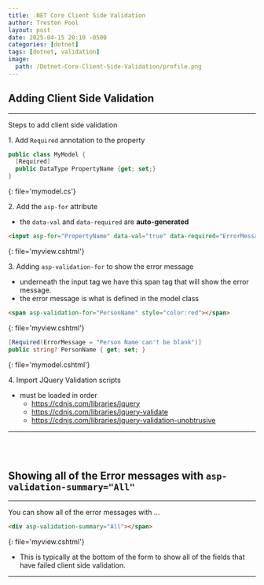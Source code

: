```yaml
---
title: .NET Core Client Side Validation
author: Tresten Pool
layout: post
date: 2025-04-15 20:10 -0500
categories: [dotnet]
tags: [dotnet, validation]
image:
  path: /Dotnet-Core-Client-Side-Validation/profile.png
---
```



## Adding Client Side Validation
--- 

Steps to add client side validation 

1\. Add `Required` annotation to the property

```cs
public class MyModel {
  [Required]
  public DataType PropertyName {get; set;}
}
```
{: file='mymodel.cs'}

2\. Add the `asp-for` attribute

- the `data-val` and `data-required` are **auto-generated**

```html
<input asp-for="PropertyName" data-val="true" data-required="ErrorMessage">
```
{: file='myview.cshtml'}

3\. Adding `asp-validation-for` to show the error message
  - underneath the input tag we have this span tag that will show the error message.
  - the error message is what is defined in the model class

```html
<span asp-validation-for="PersonName" style="color:red"></span>
```
{: file='myview.cshtml'}

```cs
[Required(ErrorMessage = "Person Name can't be blank")]
public string? PersonName { get; set; }
```
{: file='mymodel.cshtml'}

4\. Import JQuery Validation scripts
  - must be loaded in order
    - <https://cdnjs.com/libraries/jquery>
    - <https://cdnjs.com/libraries/jquery-validate>
    - <https://cdnjs.com/libraries/jquery-validation-unobtrusive>

---
<br><br>



## Showing all of the Error messages with `asp-validation-summary="All"`
--- 

You can show all of the error messages with ...

```html
<div asp-validation-summary="All"></span>
```
{: file='myview.cshtml'}

- This is typically at the bottom of the form to show all of the fields that have failed client side validation.

---
<br><br>
